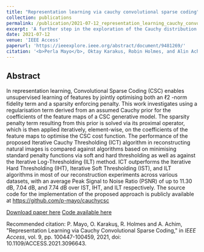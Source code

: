 ```yaml
---
title: "Representation learning via cauchy convolutional sparse coding"
collection: publications
permalink: /publication/2021-07-12_representation_learning_cauchy_convolutional_sparse_coding
excerpt: 'A further step in the exploration of the Cauchy distribution in the field of representation learning.'
date: 2021-07-12
venue: 'IEEE Access'
paperurl: 'https://ieeexplore.ieee.org/abstract/document/9481269/'
citation: '<b>Perla Mayo</b>, Oktay Karakus, Robin Holmes, and Alin Achim, (2021). &quot;Representation learning via cauchy convolutional sparse coding.&quot; <i>IEEE Access</i>.'
---
```


## Abstract
In representation learning, Convolutional Sparse Coding (CSC) enables unsupervised learning of 
features by jointly optimising both an ℓ2 -norm fidelity term and a sparsity enforcing penalty. 
This work investigates using a regularisation term derived from an assumed Cauchy prior for the 
coefficients of the feature maps of a CSC generative model. The sparsity penalty term resulting 
from this prior is solved via its proximal operator, which is then applied iteratively, element-wise, 
on the coefficients of the feature maps to optimise the CSC cost function. The performance of 
the proposed Iterative Cauchy Thresholding (ICT) algorithm in reconstructing natural images is 
compared against algorithms based on minimising standard penalty functions via soft and hard 
thresholding as well as against the Iterative Log-Thresholding (ILT) method. ICT outperforms 
the Iterative Hard Thresholding (IHT), Iterative Soft Thresholding (IST), and ILT algorithms 
in most of our reconstruction experiments across various datasets, with an average Peak Signal 
to Noise Ratio (PSNR) of up to 11.30 dB, 7.04 dB, and 7.74 dB over IST, IHT, and ILT respectively. 
The source code for the implementation of the proposed approach is publicly available at 
https://github.com/p-mayo/cauchycsc

[Download paper here](https://ieeexplore.ieee.org/abstract/document/9481269/)
[Code available here](https://github.com/p-mayo/cauchycsc)

Recommended citation: P. Mayo, O. Karakuş, R. Holmes and A. Achim, 
"Representation Learning via Cauchy Convolutional Sparse Coding," 
in <i>IEEE Access</i>, vol. 9, pp. 100447-100459, 2021, doi: 10.1109/ACCESS.2021.3096643.